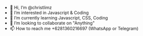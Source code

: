 - 👋 Hi, I’m @christlimz
- 👀 I’m interested in Javascript & Coding
- 🌱 I’m currently learning Javascript, CSS, Coding 
- 💞️ I’m looking to collaborate on "Anything"
- 📫 How to reach me +6281360216697 (WhatsApp or Telegram)

<!---
christlimz/christlimz is a ✨ special ✨ repository because its `README.md` (this file) appears on your GitHub profile.
You can click the Preview link to take a look at your changes.
--->

